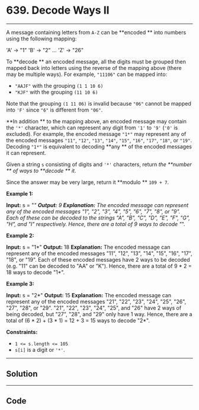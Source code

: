 # 639. Decode Ways II

---

A message containing letters from `A-Z` can be **encoded ** into numbers using the following mapping:


'A' -> "1"
'B' -> "2"
...
'Z' -> "26"


To **decode ** an encoded message, all the digits must be grouped then mapped back into letters using the reverse of the mapping above (there may be multiple ways). For example, `"11106"` can be mapped into:

  * `"AAJF"` with the grouping `(1 1 10 6)`
  * `"KJF"` with the grouping `(11 10 6)`



Note that the grouping `(1 11 06)` is invalid because `"06"` cannot be mapped into `'F'` since `"6"` is different from `"06"`.

**In addition ** to the mapping above, an encoded message may contain the `'*'` character, which can represent any digit from `'1'` to `'9'` (`'0'` is excluded). For example, the encoded message `"1*"` may represent any of the encoded messages `"11"`, `"12"`, `"13"`, `"14"`, `"15"`, `"16"`, `"17"`, `"18"`, or `"19"`. Decoding `"1*"` is equivalent to decoding **any ** of the encoded messages it can represent.

Given a string `s` consisting of digits and `'*'` characters, return _the **number ** of ways to **decode ** it_.

Since the answer may be very large, return it **modulo ** `109 + 7`.

 

**Example 1:**


**Input:** s = "*"
**Output:** 9
**Explanation:** The encoded message can represent any of the encoded messages "1", "2", "3", "4", "5", "6", "7", "8", or "9".
Each of these can be decoded to the strings "A", "B", "C", "D", "E", "F", "G", "H", and "I" respectively.
Hence, there are a total of 9 ways to decode "*".


**Example 2:**


**Input:** s = "1*"
**Output:** 18
**Explanation:** The encoded message can represent any of the encoded messages "11", "12", "13", "14", "15", "16", "17", "18", or "19".
Each of these encoded messages have 2 ways to be decoded (e.g. "11" can be decoded to "AA" or "K").
Hence, there are a total of 9 * 2 = 18 ways to decode "1*".


**Example 3:**


**Input:** s = "2*"
**Output:** 15
**Explanation:** The encoded message can represent any of the encoded messages "21", "22", "23", "24", "25", "26", "27", "28", or "29".
"21", "22", "23", "24", "25", and "26" have 2 ways of being decoded, but "27", "28", and "29" only have 1 way.
Hence, there are a total of (6 * 2) + (3 * 1) = 12 + 3 = 15 ways to decode "2*".


 

**Constraints:**

  * `1 <= s.length <= 105`
  * `s[i]` is a digit or `'*'`.

---

## Solution



---

## Code
```python


```